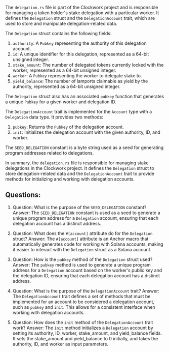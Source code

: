 The `delegation.rs` file is part of the Clockwork project and is responsible for managing a token holder's stake delegation with a particular worker. It defines the `Delegation` struct and the `DelegationAccount` trait, which are used to store and manipulate delegation-related data.

The `Delegation` struct contains the following fields:

1. `authority`: A `Pubkey` representing the authority of this delegation account.
2. `id`: A unique identifier for this delegation, represented as a 64-bit unsigned integer.
3. `stake_amount`: The number of delegated tokens currently locked with the worker, represented as a 64-bit unsigned integer.
4. `worker`: A `Pubkey` representing the worker to delegate stake to.
5. `yield_balance`: The number of lamports claimable as yield by the authority, represented as a 64-bit unsigned integer.

The `Delegation` struct also has an associated `pubkey` function that generates a unique `Pubkey` for a given worker and delegation ID.

The `DelegationAccount` trait is implemented for the `Account` type with a `Delegation` data type. It provides two methods:

1. `pubkey`: Returns the `Pubkey` of the delegation account.
2. `init`: Initializes the delegation account with the given authority, ID, and worker.

The `SEED_DELEGATION` constant is a byte string used as a seed for generating program addresses related to delegations.

In summary, the `delegation.rs` file is responsible for managing stake delegations in the Clockwork project. It defines the `Delegation` struct to store delegation-related data and the `DelegationAccount` trait to provide methods for initializing and working with delegation accounts.

## Questions:

1. Question: What is the purpose of the `SEED_DELEGATION` constant?
   Answer: The `SEED_DELEGATION` constant is used as a seed to generate a unique program address for a `Delegation` account, ensuring that each delegation account has a distinct address.

2. Question: What does the `#[account]` attribute do for the `Delegation` struct?
   Answer: The `#[account]` attribute is an Anchor macro that automatically generates code for working with Solana accounts, making it easier to interact with the `Delegation` struct as a Solana account.

3. Question: How is the `pubkey` method of the `Delegation` struct used?
   Answer: The `pubkey` method is used to generate a unique program address for a `Delegation` account based on the worker's public key and the delegation ID, ensuring that each delegation account has a distinct address.

4. Question: What is the purpose of the `DelegationAccount` trait?
   Answer: The `DelegationAccount` trait defines a set of methods that must be implemented for an account to be considered a delegation account, such as `pubkey` and `init`. This allows for a consistent interface when working with delegation accounts.

5. Question: How does the `init` method of the `DelegationAccount` trait work?
   Answer: The `init` method initializes a `Delegation` account by setting its authority, ID, worker, stake_amount, and yield_balance fields. It sets the stake_amount and yield_balance to 0 initially, and takes the authority, ID, and worker as input parameters.
